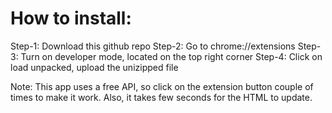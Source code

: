 # How to install:

Step-1: Download this github repo
Step-2: Go to chrome://extensions
Step-3: Turn on developer mode, located on the top right corner
Step-4: Click on load unpacked, upload the unizipped file

Note: This app uses a free API, so click on the extension button couple of times to make it work. Also, it takes few seconds for the HTML to update.
